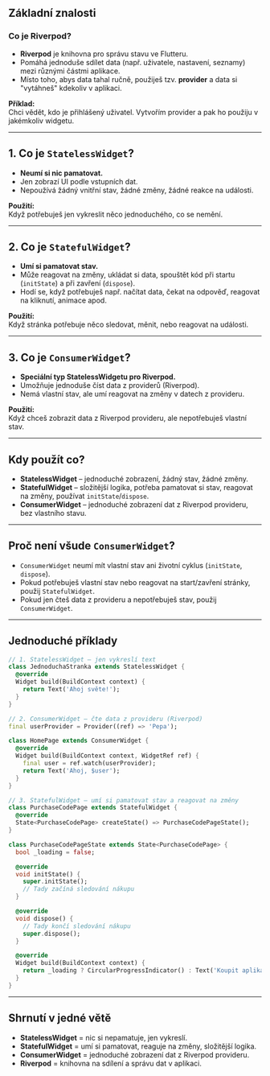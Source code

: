 ## Základní znalosti

### Co je Riverpod?

- **Riverpod** je knihovna pro správu stavu ve Flutteru.
- Pomáhá jednoduše sdílet data (např. uživatele, nastavení, seznamy) mezi různými částmi aplikace.
- Místo toho, abys data tahal ručně, použiješ tzv. **provider** a data si "vytáhneš" kdekoliv v aplikaci.

**Příklad:**  
Chci vědět, kdo je přihlášený uživatel. Vytvořím provider a pak ho použiju v jakémkoliv widgetu.

---

## 1. Co je `StatelessWidget`?

- **Neumí si nic pamatovat.**
- Jen zobrazí UI podle vstupních dat.
- Nepoužívá žádný vnitřní stav, žádné změny, žádné reakce na události.

**Použití:**  
Když potřebuješ jen vykreslit něco jednoduchého, co se nemění.

---

## 2. Co je `StatefulWidget`?

- **Umí si pamatovat stav.**
- Může reagovat na změny, ukládat si data, spouštět kód při startu (`initState`) a při zavření (`dispose`).
- Hodí se, když potřebuješ např. načítat data, čekat na odpověď, reagovat na kliknutí, animace apod.

**Použití:**  
Když stránka potřebuje něco sledovat, měnit, nebo reagovat na události.

---

## 3. Co je `ConsumerWidget`?

- **Speciální typ StatelessWidgetu pro Riverpod.**
- Umožňuje jednoduše číst data z providerů (Riverpod).
- Nemá vlastní stav, ale umí reagovat na změny v datech z provideru.

**Použití:**  
Když chceš zobrazit data z Riverpod provideru, ale nepotřebuješ vlastní stav.

---

## Kdy použít co?

- **StatelessWidget** – jednoduché zobrazení, žádný stav, žádné změny.
- **StatefulWidget** – složitější logika, potřeba pamatovat si stav, reagovat na změny, používat `initState`/`dispose`.
- **ConsumerWidget** – jednoduché zobrazení dat z Riverpod provideru, bez vlastního stavu.

---

## Proč není všude `ConsumerWidget`?

- `ConsumerWidget` neumí mít vlastní stav ani životní cyklus (`initState`, `dispose`).
- Pokud potřebuješ vlastní stav nebo reagovat na start/zavření stránky, použij `StatefulWidget`.
- Pokud jen čteš data z provideru a nepotřebuješ stav, použij `ConsumerWidget`.

---

## Jednoduché příklady

```dart
// 1. StatelessWidget – jen vykreslí text
class JednoduchaStranka extends StatelessWidget {
  @override
  Widget build(BuildContext context) {
    return Text('Ahoj světe!');
  }
}

// 2. ConsumerWidget – čte data z provideru (Riverpod)
final userProvider = Provider((ref) => 'Pepa');

class HomePage extends ConsumerWidget {
  @override
  Widget build(BuildContext context, WidgetRef ref) {
    final user = ref.watch(userProvider);
    return Text('Ahoj, $user');
  }
}

// 3. StatefulWidget – umí si pamatovat stav a reagovat na změny
class PurchaseCodePage extends StatefulWidget {
  @override
  State<PurchaseCodePage> createState() => PurchaseCodePageState();
}

class PurchaseCodePageState extends State<PurchaseCodePage> {
  bool _loading = false;

  @override
  void initState() {
    super.initState();
    // Tady začíná sledování nákupu
  }

  @override
  void dispose() {
    // Tady končí sledování nákupu
    super.dispose();
  }

  @override
  Widget build(BuildContext context) {
    return _loading ? CircularProgressIndicator() : Text('Koupit aplikaci');
  }
}
```

---

## Shrnutí v jedné větě

- **StatelessWidget** = nic si nepamatuje, jen vykreslí.
- **StatefulWidget** = umí si pamatovat, reaguje na změny, složitější logika.
- **ConsumerWidget** = jednoduché zobrazení dat z Riverpod provideru.
- **Riverpod** = knihovna na sdílení a správu dat v aplikaci.